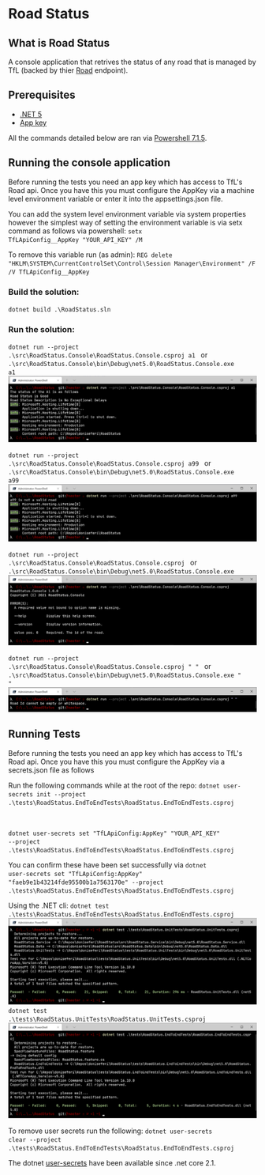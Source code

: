 # Road Status

## What is Road Status
A console application that retrives the status of any road that is managed by TfL (backed by thier [Road](https://api.tfl.gov.uk/swagger/ui/index.html?url=/swagger/docs/v1#!/Road/Road_Get_0) endpoint).


## Prerequisites
- [.NET 5](https://dotnet.microsoft.com/download/dotnet/5.0)
- [App key](https://api-portal.tfl.gov.uk/)

All the commands detailed below are ran via [Powershell 7.1.5](https://github.com/PowerShell/PowerShell/releases/tag/v7.1.5).

## Running the console application
Before running the tests you need an app key which has access to TfL's Road api. Once you have this you must configure the AppKey via a machine level environment variable or enter it into the appsettings.json file.

You can add the system level environment variable via system properties however the simplest way of setting the environment variable is via setx command as follows via powershell:
<code>setx TfLApiConfig__AppKey "YOUR_API_KEY" /M</code>

To remove this variable run (as admin):
<code>REG delete "HKLM\SYSTEM\CurrentControlSet\Control\Session Manager\Environment" /F /V TfLApiConfig__AppKey </code>

### Build the solution:
<code>dotnet build .\RoadStatus.sln</code>

### Run the solution:
<code>dotnet run --project .\src\RoadStatus.Console\RoadStatus.Console.csproj a1
</code> or <code>.\src\RoadStatus.Console\bin\Debug\net5.0\RoadStatus.Console.exe a1</code>
<img src="assets/a1.PNG" />

<code>dotnet run --project .\src\RoadStatus.Console\RoadStatus.Console.csproj a99
</code> or <code>.\src\RoadStatus.Console\bin\Debug\net5.0\RoadStatus.Console.exe a99</code>
<img src="assets/a99.PNG" />

<code>dotnet run --project .\src\RoadStatus.Console\RoadStatus.Console.csproj
</code> or <code>.\src\RoadStatus.Console\bin\Debug\net5.0\RoadStatus.Console.exe</code>
<img src="assets/empty.PNG" />

<code>dotnet run --project .\src\RoadStatus.Console\RoadStatus.Console.csproj " "
</code> or <code>.\src\RoadStatus.Console\bin\Debug\net5.0\RoadStatus.Console.exe " "</code>
<img src="assets/whitespace.PNG" />

## Running Tests
Before running the tests you need an app key which has access to TfL's Road api. Once you have this you must configure the AppKey via a secrets.json file as follows

Run the following commands while at the root of the repo:
<code>dotnet user-secrets init --project .\tests\RoadStatus.EndToEndTests\RoadStatus.EndToEndTests.csproj

dotnet user-secrets set "TfLApiConfig:AppKey" "YOUR_API_KEY" --project .\tests\RoadStatus.EndToEndTests\RoadStatus.EndToEndTests.csproj
</code>

You can confirm these have been set successfully via <code>dotnet user-secrets set "TfLApiConfig:AppKey" "faeb9e1b43214fde95500b1a7563170e" --project .\tests\RoadStatus.EndToEndTests\RoadStatus.EndToEndTests.csproj</code>

Using the .NET cli:
<code>dotnet test .\tests\RoadStatus.EndToEndTests\RoadStatus.EndToEndTests.csproj</code>
<img src="assets/unittests.PNG" />
<code>dotnet test .\tests\RoadStatus.UnitTests\RoadStatus.UnitTests.csproj</code>
<img src="assets/e2e.PNG" />

To remove user secrets run the following:
<code>dotnet user-secrets clear --project .\tests\RoadStatus.EndToEndTests\RoadStatus.EndToEndTests.csproj
</code>


The dotnet [user-secrets](https://github.com/aspnet/Configuration/commit/9518bec5b69e305315309a87213e0153cb26de7f) have been available since .net core 2.1.
